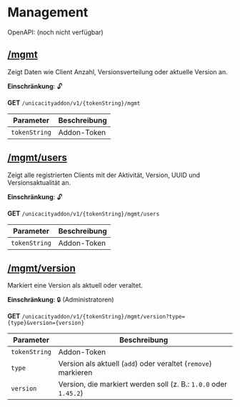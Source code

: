 # Management

OpenAPI: (noch nicht verfügbar)

## [/mgmt](https://rettichlp.de:8443/unicacityaddon/v1/dhgpsklnag2354668ec1d905xcv34d9bdee4b877/mgmt)

Zeigt Daten wie Client Anzahl, Versionsverteilung oder aktuelle Version an.

**Einschränkung**: 🔓

**GET** `/unicacityaddon/v1/{tokenString}/mgmt`

| Parameter     | Beschreibung |
|---------------|--------------|
| `tokenString` | Addon-Token  |

## [/mgmt/users](https://rettichlp.de:8443/unicacityaddon/v1/dhgpsklnag2354668ec1d905xcv34d9bdee4b877/mgmt/users)

Zeigt alle registrierten Clients mit der Aktivität, Version, UUID und Versionsaktualität an.

**Einschränkung**: 🔓

**GET** `/unicacityaddon/v1/{tokenString}/mgmt/users`

| Parameter     | Beschreibung |
|---------------|--------------|
| `tokenString` | Addon-Token  |

## [/mgmt/version](https://rettichlp.de:8443/unicacityaddon/v1/dhgpsklnag2354668ec1d905xcv34d9bdee4b877/mgmt/version?type=add&version=1.0.0)

Markiert eine Version als aktuell oder veraltet.

**Einschränkung**: 🔒 (Administratoren)

**GET** `/unicacityaddon/v1/{tokenString}/mgmt/version?type={type}&version={version}`

| Parameter     | Beschreibung                                                     |
|---------------|------------------------------------------------------------------|
| `tokenString` | Addon-Token                                                      |
| `type`        | Version als aktuell (`add`) oder veraltet (`remove`) markieren   |
| `version`     | Version, die markiert werden soll (z. B.: `1.0.0` oder `1.45.2`) |
